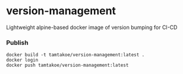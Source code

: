 # version-management
Lightweight alpine-based docker image of version bumping for CI-CD

### Publish
```
docker build -t tamtakoe/version-management:latest .
docker login
docker push tamtakoe/version-management:latest
```
